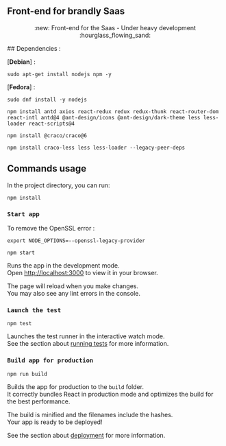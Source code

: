 ## Front-end for brandly Saas


<p align="center">
:new: Front-end for the Saas - Under heavy development :hourglass_flowing_sand:
</p>

\## Dependencies :

\[**Debian**\] :

```plaintext
sudo apt-get install nodejs npm -y
```

\[**Fedora**\] :

```plaintext
sudo dnf install -y nodejs
```

```plaintext
npm install antd axios react-redux redux redux-thunk react-router-dom react-intl antd@4 @ant-design/icons @ant-design/dark-theme less less-loader react-scripts@4
```

```plaintext
npm install @craco/craco@6
```

```plaintext
npm install craco-less less less-loader --legacy-peer-deps
```

## Commands usage

In the project directory, you can run:

```plaintext
npm install
```

### `Start app`

To remove the OpenSSL error :

```plaintext
export NODE_OPTIONS=--openssl-legacy-provider
```

```plaintext
npm start
```

Runs the app in the development mode.  
Open [http://localhost:3000](http://localhost:3000) to view it in your browser.

The page will reload when you make changes.  
You may also see any lint errors in the console.

### `Launch the test`

```plaintext
npm test
```

Launches the test runner in the interactive watch mode.  
See the section about [running tests](https://facebook.github.io/create-react-app/docs/running-tests) for more information.

### `Build app for production`

```plaintext
npm run build
```

Builds the app for production to the `build` folder.  
It correctly bundles React in production mode and optimizes the build for the best performance.

The build is minified and the filenames include the hashes.  
Your app is ready to be deployed!

See the section about [deployment](https://facebook.github.io/create-react-app/docs/deployment) for more information.